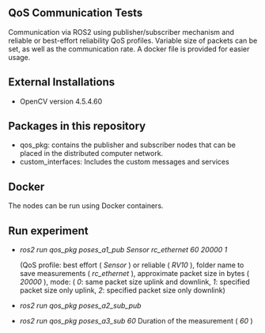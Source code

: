## QoS Communication Tests

Communication via ROS2 using publisher/subscriber mechanism and reliable or best-effort reliability QoS profiles. Variable size of packets can be set, as well as the communication rate. A docker file is provided for easier usage.

## External Installations
- OpenCV version 4.5.4.60

## Packages in this repository
- qos_pkg: contains the publisher and subscriber nodes that can be placed in the distributed computer network.
- custom_interfaces: Includes the custom messages and services

## Docker
The nodes can be run using Docker containers. 
## Run experiment

- *ros2 run qos_pkg poses_a1_pub Sensor rc_ethernet 60 20000 1*

  (QoS profile: best effort ( *Sensor* ) or reliable ( *RV10* ), folder name to save measurements ( *rc_ethernet* ), approximate packet size in bytes ( *20000* ), mode: ( *0*: same packet size uplink and downlink, *1*: specified packet size only uplink, *2*: specified packet size only downlink)
- *ros2 run qos_pkg poses_a2_sub_pub*
- *ros2 run qos_pkg poses_a3_sub 60* Duration of the measurement ( *60* )



